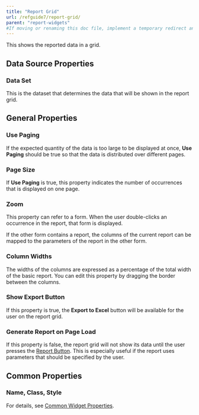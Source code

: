 ```yaml
---
title: "Report Grid"
url: /refguide7/report-grid/
parent: "report-widgets"
#If moving or renaming this doc file, implement a temporary redirect and let the respective team know they should update the URL in the product. See Mapping to Products for more details.
---
```




This shows the reported data in a grid.

## Data Source Properties

### Data Set

This is the dataset that determines the data that will be shown in the report grid.

## General Properties

### Use Paging

If the expected quantity of the data is too large to be displayed at once, **Use Paging** should be true so that the data is distributed over different pages.

### Page Size

If **Use Paging** is true, this property indicates the number of occurrences that is displayed on one page.

### Zoom

This property can refer to a form. When the user double-clicks an occurrence in the report, that form is displayed.

If the other form contains a report, the columns of the current report can be mapped to the parameters of the report in the other form.

### Column Widths

The widths of the columns are expressed as a percentage of the total width of the basic report. You can edit this property by dragging the border between the columns.

### Show Export Button

If this property is true, the **Export to Excel** button will be available for the user on the report grid.

### Generate Report on Page Load

If this property is false, the report grid will not show its data until the user presses the [Report Button](/refguide/report-button/). This is especially useful if the report uses parameters that should be specified by the user. 

## Common Properties

### Name, Class, Style

For details, see [Common Widget Properties](/refguide/common-widget-properties/).
